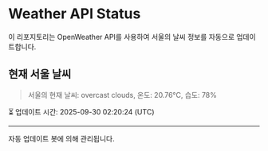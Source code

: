 
# Weather API Status

이 리포지토리는 OpenWeather API를 사용하여 서울의 날씨 정보를 자동으로 업데이트합니다.

## 현재 서울 날씨
> 서울의 현재 날씨: overcast clouds, 온도: 20.76°C, 습도: 78%

⏳ 업데이트 시간: 2025-09-30 02:20:24 (UTC)

---
자동 업데이트 봇에 의해 관리됩니다.
